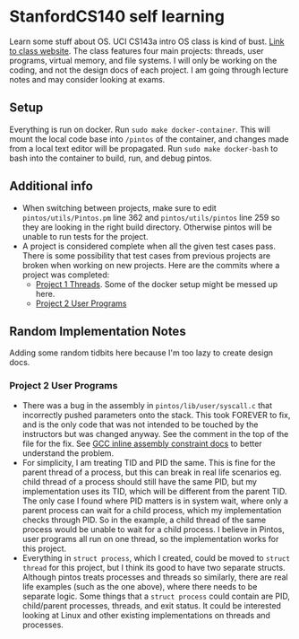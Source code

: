 # StanfordCS140 self learning
Learn some stuff about OS. UCI CS143a intro OS class is kind of bust. [Link to class website](http://web.stanford.edu/~ouster/cgi-bin/cs140-spring20/index.php). The class features four main projects: threads, user programs, virtual memory, and file systems. I will only be working on the coding, and not the design docs of each project. I am going through lecture notes and may consider looking at exams.

## Setup
Everything is run on docker. Run `sudo make docker-container`. This will mount the local code base into `/pintos` of the container, and changes made from a local text editor will be propagated. Run `sudo make docker-bash` to bash into the container to build, run, and debug pintos.

## Additional info
* When switching between projects, make sure to edit `pintos/utils/Pintos.pm` line 362 and `pintos/utils/pintos` line 259 so they are looking in the right build directory. Otherwise pintos will be unable to run tests for the project.
* A project is considered complete when all the given test cases pass. There is some possibility that test cases from previous projects are broken when working on new projects. Here are the commits where a project was completed:
  * [Project 1 Threads](https://github.com/caojoshua/StanfordCS140/tree/ec0d98c73b93d8ff03eaeffa0d05de29efb6d827). Some of the docker setup might be messed up here.
  * [Project 2 User Programs](https://github.com/caojoshua/StanfordCS140/tree/cce3d0c15f86a31a0621c84ddfa0847799169517)

## Random Implementation Notes
Adding some random tidbits here because I'm too lazy to create design docs.

### Project 2 User Programs
* There was a bug in the assembly in `pintos/lib/user/syscall.c` that incorrectly pushed parameters onto the stack. This took FOREVER to fix, and is the only code that was not intended to be touched by the instructors but was changed anyway. See the comment in the top of the file for the fix. See [GCC inline assembly constraint docs](https://www.felixcloutier.com/documents/gcc-asm.html#constraints) to better understand the problem.
* For simplicity, I am treating TID and PID the same. This is fine for the parent thread of a process, but this can break in real life scenarios eg. child thread of a process should still have the same PID, but my implementation uses its TID, which will be different from the parent TID. The only case I found where PID matters is in system wait, where only a parent process can wait for a child process, which my implementation checks through PID. So in the example, a child thread of the same process would be unable to wait for a child process. I believe in Pintos, user programs all run on one thread, so the implementation works for this project.
* Everything in `struct process`, which I created, could be moved to `struct thread` for this project, but I think its good to have two separate structs. Although pintos treats processes and threads so similarly, there are real life examples (such as the one above), where there needs to be separate logic. Some things that a `struct process` could contain are PID, child/parent processes, threads, and exit status. It could be interested looking at Linux and other existing implementations on threads and processes.
